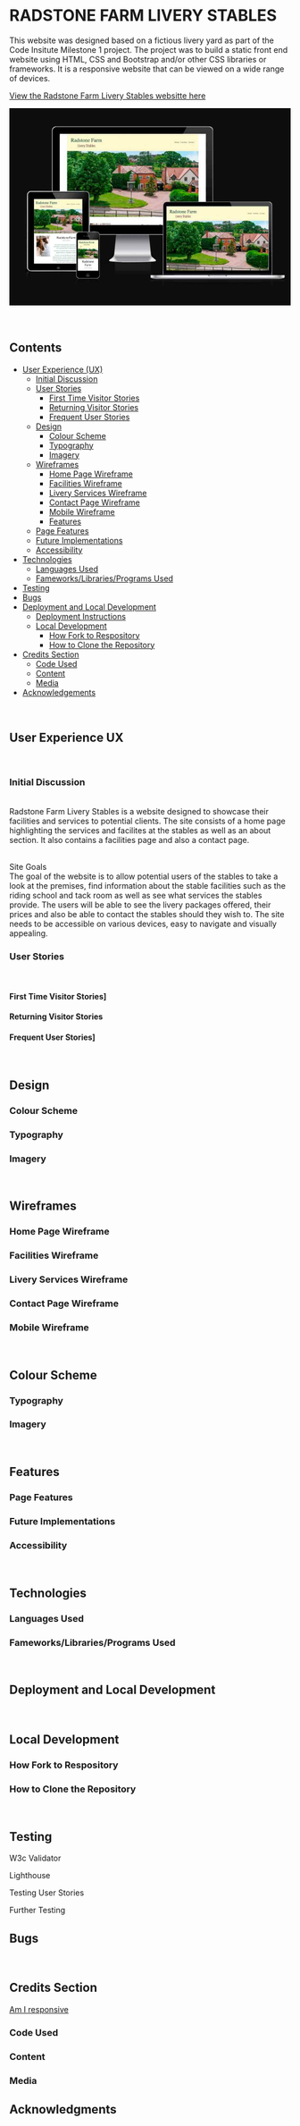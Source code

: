# RADSTONE FARM LIVERY STABLES

This website was designed based on a fictious livery yard as part of the Code Insitute Milestone 1 project.  The project was to build a static front end website using HTML, CSS and Bootstrap and/or other CSS libraries or frameworks. It is a responsive website that can be viewed on a wide range of devices.  

[View the Radstone Farm Livery Stables websitte here](https://louisejones101.github.io/Radstone-livery-stables-Milestone1/)

![Radstone Farm website shown on different devices](assets/images/Amiresponsive.jpg)

<br>

<h2>Contents</h2>

* [User Experience (UX)](#ser-experience-(ux))
  * [Initial Discussion](#initial-discussion)
  * [User Stories](#user-stories)
    * [First Time Visitor Stories](#first-time-visitor-stories)
    * [Returning Visitor Stories](#returning-visitor-stories)
    * [Frequent User Stories](#frequent-user-stories)
  * [Design](#design)
    * [Colour Scheme](#colour-scheme)
    * [Typography](#typography)
    * [Imagery](#imagery)
  * [Wireframes](#wireframes)
    * [Home Page Wireframe](#home-page-wireframe)
    * [Facilities Wireframe](#facilities-wireframe)
    * [Livery Services Wireframe](#livery-services-wireframe)
    * [Contact Page Wireframe](#contact-page-wireframe)
    * [Mobile Wireframe](#mobile-wireframe)
    * [Features](#features)
  * [Page Features](#page-features)
  * [Future Implementations](#future-implementations)
  * [Accessibility](#accessibility)
* [Technologies](#technologies)
  * [Languages Used](#languages-used)
  * [Fameworks/Libraries/Programs Used](#frameworks-libraries-programs-used)
* [Testing](#testing)
* [Bugs](#bugs)
* [Deployment and Local Development](#deployment-and-local-evelopment)
  * [Deployment Instructions](#deployment-instructions)
  * [Local Development](#local-development)
    * [How Fork to Respository](#how-to-fork-the-repository)
    * [How to Clone the Repository](#how-to-clone-the-repository)
* [Credits Section](#credits-section)
  * [Code Used](#code-used)
  * [Content](#content)
  * [Media](#media)
* [Acknowledgements](#acknowledgments)

<br>  

## User Experience UX 

<br>

### Initial Discussion
&nbsp;  
Radstone Farm Livery Stables is a website designed to showcase their facilities and services to potential clients.  The site consists of a home page highlighting the services and facilites at the stables as well as an about section.  It also contains a facilities page and also a contact page. 

<br>
Site Goals

<br>
The goal of the website is to allow potential users of the stables to take a look at the premises, find information about the stable facilities such as the riding school and tack room as well as see what services the stables provide. The users will be able to see the livery packages offered, their prices and also be able to contact the stables should they wish to.  The site needs to be accessible on various devices, easy to navigate and visually appealing.


### User Stories
<br>

#### First Time Visitor Stories]
#### Returning Visitor Stories
#### Frequent User Stories]
<br>

## Design
### Colour Scheme
### Typography
### Imagery
<br>

## Wireframes
### Home Page Wireframe
### Facilities Wireframe
### Livery Services Wireframe
### Contact Page Wireframe
### Mobile Wireframe
<br>

## Colour Scheme
### Typography
### Imagery
<br>

## Features
### Page Features
### Future Implementations
### Accessibility
<br>

## Technologies
### Languages Used
### Fameworks/Libraries/Programs Used
<br>

## Deployment and Local Development
<br>

## Local Development
### How Fork to Respository
### How to Clone the Repository
<br>

## Testing
  W3c Validator

  Lighthouse
  
  Testing User Stories
  
  Further Testing
  <br>

## Bugs
<br>

## Credits Section

[Am I responsive](https://ui.dev/amiresponsive)
### Code Used
### Content
### Media

## Acknowledgments
